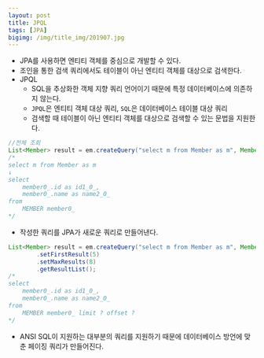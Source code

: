 ```yaml
---
layout: post
title: JPQL
tags: [JPA]
bigimg: /img/title_img/201907.jpg
---
```


* JPA를 사용하면 엔티티 객체를 중심으로 개발할 수 있다.
* 조인을 통한 검색 쿼리에서도 테이블이 아닌 엔티티 객체를 대상으로 검색한다.
* JPQL
    * SQL을 추상화한 객체 지향 쿼리 언어이기 때문에 특정 데이터베이스에 의존하지 않는다.
    * `JPQL`은 엔티티 객체 대상 쿼리, `SQL`은 데이터베이스 테이블 대상 쿼리
    * 검색할 때 테이블이 아닌 엔티티 객체를 대상으로 검색할 수 있는 문법을 지원한다.

```java
//전체 조회
List<Member> result = em.createQuery("select m from Member as m", Member.class).getResultList();
/*
select m from Member as m
↓
select
    member0_.id as id1_0_,
    member0_.name as name2_0_ 
from
    MEMBER member0_
*/
```
* 작성한 쿼리를 JPA가 새로운 쿼리로 만들어낸다.

```java
List<Member> result = em.createQuery("select m from Member as m", Member.class)
        .setFirstResult(5)
        .setMaxResults(8)
        .getResultList();
/*
select
    member0_.id as id1_0_,
    member0_.name as name2_0_ 
from
    MEMBER member0_ limit ? offset ?
*/
```
* ANSI SQL이 지원하는 대부분의 쿼리를 지원하기 때문에 데이터베이스 방언에 맞춘 페이징 쿼리가 만들어진다.